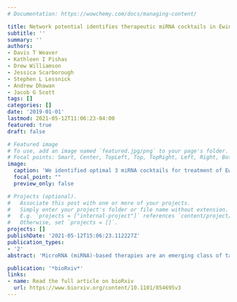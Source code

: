 ```yaml
---
# Documentation: https://wowchemy.com/docs/managing-content/

title: Network potential identifies therapeutic miRNA cocktails in Ewings Sarcoma
subtitle: ''
summary: ''
authors:
- Davis T Weaver
- Kathleen I Pishas
- Drew Williamson
- Jessica Scarborough
- Stephen L Lessnick
- Andrew Dhawan
- Jacob G Scott
tags: []
categories: []
date: '2019-01-01'
lastmod: 2021-05-12T11:06:23-04:00
featured: true
draft: false

# Featured image
# To use, add an image named `featured.jpg/png` to your page's folder.
# Focal points: Smart, Center, TopLeft, Top, TopRight, Left, Right, BottomLeft, Bottom, BottomRight.
image:
  caption: 'We identified optimal 3 miRNA cocktails for treatment of Ewing Sarcoma.'
  focal_point: ""
  preview_only: false

# Projects (optional).
#   Associate this post with one or more of your projects.
#   Simply enter your project's folder or file name without extension.
#   E.g. `projects = ["internal-project"]` references `content/project/deep-learning/index.md`.
#   Otherwise, set `projects = []`.
projects: []
publishDate: '2021-05-12T15:06:23.112227Z'
publication_types:
- '2'
abstract: 'MicroRNA (miRNA)-based therapies are an emerging class of targeted therapeutics with many potential applications. Ewing Sarcoma patients could benefit dramatically from personalized miRNA therapy due to inter-patient heterogeneity and a lack of druggable (to this point) targets. However, because of the broad effects miRNAs may have on different cells and tissues, trials of miRNA therapies have struggled due to severe toxicity and unanticipated immune response. In order to overcome this hurdle, a network science-based approach is well-equipped to evaluate and identify miRNA candidates and combinations of candidates for the repression of key oncogenic targets while avoiding repression of essential housekeeping genes. We first characterized 6 Ewing sarcoma cell lines using mRNA sequencing. We then estimated a measure of tumor state, which we term network potential, based on both the mRNA gene expression and the underlying protein-protein interaction network in the tumor. Next, we ranked mRNA targets based on their contribution to network potential. We then identified miRNAs and combinations of miRNAs that preferentially act to repress mRNA targets with the greatest influence on network potential. Our analysis identified TRIM25, APP, ELAV1, RNF4, and HNRNPL as ideal mRNA targets for Ewing sarcoma therapy. Using predicted miRNA-mRNA target mappings, we identified miR-3613-3p, let-7a-3p, miR-300, miR-424-5p, and let-7b-3p as candidate optimal miRNAs for preferential repression of these targets. Ultimately, our work, as exemplified in the case of Ewing sarcoma, describes a novel pipeline by which personalized miRNA cocktails can be designed to maximally perturb gene networks contributing to cancer progression.'

publication: '*bioRxiv*'
links: 
- name: Read the full article on bioRxiv
  url: https://www.biorxiv.org/content/10.1101/854695v3
---
```

